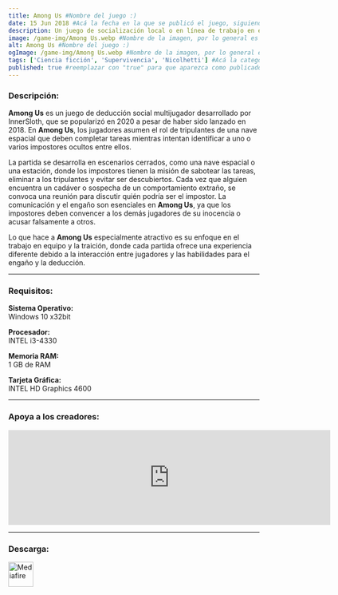 ```yaml
---
title: Among Us #Nombre del juego :)
date: 15 Jun 2018 #Acá la fecha en la que se publicó el juego, siguiendo este formato: Dia "30", Mes "Oct", Año "2024" = como debe quedar: 30 Oct 2024
description: Un juego de socialización local o en línea de trabajo en equipo y traición para 4 a 15 jugadores... ¡ambientado en el espacio! #Acá una mini descripción del juego
image: /game-img/Among Us.webp #Nombre de la imagen, por lo general es exactamente el mismo nombre que el juego excluyendo lo ":" (Dos puntos)
alt: Among Us #Nombre del juego :)
ogImage: /game-img/Among Us.webp #Nombre de la imagen, por lo general es exactamente el mismo nombre que el juego excluyendo lo ":" (Dos puntos)
tags: ['Ciencia ficción', 'Supervivencia', 'Nicolhetti'] #Acá la categoría o categorías del juego, si es más de una se coloca en este formato: ['Categoría1', 'Categoría2']
published: true #reemplazar con "true" para que aparezca como publicado
---
```


<!--En VSCode seleccionando una palabra, por ejemplo: "NOMBRE-DEL-JUEGO" y apretando Ctrl+F2 se seleccionan todas las palabras iguales-->

### Descripción:
**Among Us** es un juego de deducción social multijugador desarrollado por InnerSloth, que se popularizó en 2020 a pesar de haber sido lanzado en 2018. En **Among Us**, los jugadores asumen el rol de tripulantes de una nave espacial que deben completar tareas mientras intentan identificar a uno o varios impostores ocultos entre ellos. 

La partida se desarrolla en escenarios cerrados, como una nave espacial o una estación, donde los impostores tienen la misión de sabotear las tareas, eliminar a los tripulantes y evitar ser descubiertos. Cada vez que alguien encuentra un cadáver o sospecha de un comportamiento extraño, se convoca una reunión para discutir quién podría ser el impostor. La comunicación y el engaño son esenciales en **Among Us**, ya que los impostores deben convencer a los demás jugadores de su inocencia o acusar falsamente a otros.

Lo que hace a **Among Us** especialmente atractivo es su enfoque en el trabajo en equipo y la traición, donde cada partida ofrece una experiencia diferente debido a la interacción entre jugadores y las habilidades para el engaño y la deducción.

<!--Prompt para Chat-GPT: Hazme una descripción para el juego "NOMBRE-DEL-JUEGO" y cada que menciones "NOMBRE-DEL-JUEGO" ponlo en negrita -->

---

### Requisitos:
**Sistema Operativo:**  
 Windows 10 x32bit

**Procesador:**  
INTEL i3-4330

**Memoria RAM:**  
1 GB de RAM

**Tarjeta Gráfica:**  
INTEL HD Graphics 4600

<!--Si falta o sobra un requisito se quita o se agrega manteniendo el mismo formato-->

---

### Apoya a los creadores:
<iframe src="https://store.steampowered.com/widget/945360/" frameborder="0" width="646" height="190" style="background-color: transparent;"></iframe>

<!--Reemplazar los numeros (AppID) del juego (en este caso 2668510) por el numero (AppID) correspondiente con el juego a publicar-->
<!--El AppID se encuentra en la URL del Juego en Steam-->

---

### Descarga:

[<img src="https://gist.github.com/cxmeel/0dbc95191f239b631c3874f4ccf114e2/raw/download.svg" alt="Mediafire" height="50" />](https://www.mediafire.com/file/m2ugao6fpfkse09/Among_Us.zip/file)

<!-- # se debe reemplazar por el link de descarga-->

<!--NOMBRE-DEL-SERVICIO se debe reemplazar por el servicio donde está subido el juego-->